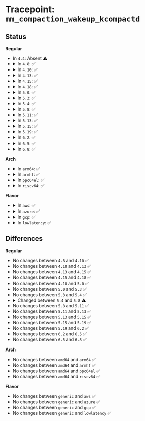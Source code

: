 # Tracepoint: <code>mm_compaction_wakeup_kcompactd</code>

## Status
<b>Regular</b>
<ul>
<li>
In <code>4.4</code>: Absent ⚠️
</li>
<li>
<details>
<summary>In <code>4.8</code>: ✅</summary>

Event:

```c
struct trace_event_raw_kcompactd_wake_template {
    struct trace_entry ent;
    int nid;
    int order;
    enum zone_type classzone_idx;
    char __data[0];
};
```
Function:

```c
void trace_event_raw_event_kcompactd_wake_template(void *__data, int nid, int order, enum zone_type classzone_idx);
```
</details>
</li>
<li>
<details>
<summary>In <code>4.10</code>: ✅</summary>

Event:

```c
struct trace_event_raw_kcompactd_wake_template {
    struct trace_entry ent;
    int nid;
    int order;
    enum zone_type classzone_idx;
    char __data[0];
};
```
Function:

```c
void trace_event_raw_event_kcompactd_wake_template(void *__data, int nid, int order, enum zone_type classzone_idx);
```
</details>
</li>
<li>
<details>
<summary>In <code>4.13</code>: ✅</summary>

Event:

```c
struct trace_event_raw_kcompactd_wake_template {
    struct trace_entry ent;
    int nid;
    int order;
    enum zone_type classzone_idx;
    char __data[0];
};
```
Function:

```c
void trace_event_raw_event_kcompactd_wake_template(void *__data, int nid, int order, enum zone_type classzone_idx);
```
</details>
</li>
<li>
<details>
<summary>In <code>4.15</code>: ✅</summary>

Event:

```c
struct trace_event_raw_kcompactd_wake_template {
    struct trace_entry ent;
    int nid;
    int order;
    enum zone_type classzone_idx;
    char __data[0];
};
```
Function:

```c
void trace_event_raw_event_kcompactd_wake_template(void *__data, int nid, int order, enum zone_type classzone_idx);
```
</details>
</li>
<li>
<details>
<summary>In <code>4.18</code>: ✅</summary>

Event:

```c
struct trace_event_raw_kcompactd_wake_template {
    struct trace_entry ent;
    int nid;
    int order;
    enum zone_type classzone_idx;
    char __data[0];
};
```
Function:

```c
void trace_event_raw_event_kcompactd_wake_template(void *__data, int nid, int order, enum zone_type classzone_idx);
```
</details>
</li>
<li>
<details>
<summary>In <code>5.0</code>: ✅</summary>

Event:

```c
struct trace_event_raw_kcompactd_wake_template {
    struct trace_entry ent;
    int nid;
    int order;
    enum zone_type classzone_idx;
    char __data[0];
};
```
Function:

```c
void trace_event_raw_event_kcompactd_wake_template(void *__data, int nid, int order, enum zone_type classzone_idx);
```
</details>
</li>
<li>
<details>
<summary>In <code>5.3</code>: ✅</summary>

Event:

```c
struct trace_event_raw_kcompactd_wake_template {
    struct trace_entry ent;
    int nid;
    int order;
    enum zone_type classzone_idx;
    char __data[0];
};
```
Function:

```c
void trace_event_raw_event_kcompactd_wake_template(void *__data, int nid, int order, enum zone_type classzone_idx);
```
</details>
</li>
<li>
<details>
<summary>In <code>5.4</code>: ✅</summary>

Event:

```c
struct trace_event_raw_kcompactd_wake_template {
    struct trace_entry ent;
    int nid;
    int order;
    enum zone_type classzone_idx;
    char __data[0];
};
```
Function:

```c
void trace_event_raw_event_kcompactd_wake_template(void *__data, int nid, int order, enum zone_type classzone_idx);
```
</details>
</li>
<li>
<details>
<summary>In <code>5.8</code>: ✅</summary>

Event:

```c
struct trace_event_raw_kcompactd_wake_template {
    struct trace_entry ent;
    int nid;
    int order;
    enum zone_type highest_zoneidx;
    char __data[0];
};
```
Function:

```c
void trace_event_raw_event_kcompactd_wake_template(void *__data, int nid, int order, enum zone_type highest_zoneidx);
```
</details>
</li>
<li>
<details>
<summary>In <code>5.11</code>: ✅</summary>

Event:

```c
struct trace_event_raw_kcompactd_wake_template {
    struct trace_entry ent;
    int nid;
    int order;
    enum zone_type highest_zoneidx;
    char __data[0];
};
```
Function:

```c
void trace_event_raw_event_kcompactd_wake_template(void *__data, int nid, int order, enum zone_type highest_zoneidx);
```
</details>
</li>
<li>
<details>
<summary>In <code>5.13</code>: ✅</summary>

Event:

```c
struct trace_event_raw_kcompactd_wake_template {
    struct trace_entry ent;
    int nid;
    int order;
    enum zone_type highest_zoneidx;
    char __data[0];
};
```
Function:

```c
void trace_event_raw_event_kcompactd_wake_template(void *__data, int nid, int order, enum zone_type highest_zoneidx);
```
</details>
</li>
<li>
<details>
<summary>In <code>5.15</code>: ✅</summary>

Event:

```c
struct trace_event_raw_kcompactd_wake_template {
    struct trace_entry ent;
    int nid;
    int order;
    enum zone_type highest_zoneidx;
    char __data[0];
};
```
Function:

```c
void trace_event_raw_event_kcompactd_wake_template(void *__data, int nid, int order, enum zone_type highest_zoneidx);
```
</details>
</li>
<li>
<details>
<summary>In <code>5.19</code>: ✅</summary>

Event:

```c
struct trace_event_raw_kcompactd_wake_template {
    struct trace_entry ent;
    int nid;
    int order;
    enum zone_type highest_zoneidx;
    char __data[0];
};
```
Function:

```c
void trace_event_raw_event_kcompactd_wake_template(void *__data, int nid, int order, enum zone_type highest_zoneidx);
```
</details>
</li>
<li>
<details>
<summary>In <code>6.2</code>: ✅</summary>

Event:

```c
struct trace_event_raw_kcompactd_wake_template {
    struct trace_entry ent;
    int nid;
    int order;
    enum zone_type highest_zoneidx;
    char __data[0];
};
```
Function:

```c
void trace_event_raw_event_kcompactd_wake_template(void *__data, int nid, int order, enum zone_type highest_zoneidx);
```
</details>
</li>
<li>
<details>
<summary>In <code>6.5</code>: ✅</summary>

Event:

```c
struct trace_event_raw_kcompactd_wake_template {
    struct trace_entry ent;
    int nid;
    int order;
    enum zone_type highest_zoneidx;
    char __data[0];
};
```
Function:

```c
void trace_event_raw_event_kcompactd_wake_template(void *__data, int nid, int order, enum zone_type highest_zoneidx);
```
</details>
</li>
<li>
<details>
<summary>In <code>6.8</code>: ✅</summary>

Event:

```c
struct trace_event_raw_kcompactd_wake_template {
    struct trace_entry ent;
    int nid;
    int order;
    enum zone_type highest_zoneidx;
    char __data[0];
};
```
Function:

```c
void trace_event_raw_event_kcompactd_wake_template(void *__data, int nid, int order, enum zone_type highest_zoneidx);
```
</details>
</li>
</ul>
<b>Arch</b>
<ul>
<li>
<details>
<summary>In <code>arm64</code>: ✅</summary>

Event:

```c
struct trace_event_raw_kcompactd_wake_template {
    struct trace_entry ent;
    int nid;
    int order;
    enum zone_type classzone_idx;
    char __data[0];
};
```
Function:

```c
void trace_event_raw_event_kcompactd_wake_template(void *__data, int nid, int order, enum zone_type classzone_idx);
```
</details>
</li>
<li>
<details>
<summary>In <code>armhf</code>: ✅</summary>

Event:

```c
struct trace_event_raw_kcompactd_wake_template {
    struct trace_entry ent;
    int nid;
    int order;
    enum zone_type classzone_idx;
    char __data[0];
};
```
Function:

```c
void trace_event_raw_event_kcompactd_wake_template(void *__data, int nid, int order, enum zone_type classzone_idx);
```
</details>
</li>
<li>
<details>
<summary>In <code>ppc64el</code>: ✅</summary>

Event:

```c
struct trace_event_raw_kcompactd_wake_template {
    struct trace_entry ent;
    int nid;
    int order;
    enum zone_type classzone_idx;
    char __data[0];
};
```
Function:

```c
void trace_event_raw_event_kcompactd_wake_template(void *__data, int nid, int order, enum zone_type classzone_idx);
```
</details>
</li>
<li>
<details>
<summary>In <code>riscv64</code>: ✅</summary>

Event:

```c
struct trace_event_raw_kcompactd_wake_template {
    struct trace_entry ent;
    int nid;
    int order;
    enum zone_type classzone_idx;
    char __data[0];
};
```
Function:

```c
void trace_event_raw_event_kcompactd_wake_template(void *__data, int nid, int order, enum zone_type classzone_idx);
```
</details>
</li>
</ul>
<b>Flavor</b>
<ul>
<li>
<details>
<summary>In <code>aws</code>: ✅</summary>

Event:

```c
struct trace_event_raw_kcompactd_wake_template {
    struct trace_entry ent;
    int nid;
    int order;
    enum zone_type classzone_idx;
    char __data[0];
};
```
Function:

```c
void trace_event_raw_event_kcompactd_wake_template(void *__data, int nid, int order, enum zone_type classzone_idx);
```
</details>
</li>
<li>
<details>
<summary>In <code>azure</code>: ✅</summary>

Event:

```c
struct trace_event_raw_kcompactd_wake_template {
    struct trace_entry ent;
    int nid;
    int order;
    enum zone_type classzone_idx;
    char __data[0];
};
```
Function:

```c
void trace_event_raw_event_kcompactd_wake_template(void *__data, int nid, int order, enum zone_type classzone_idx);
```
</details>
</li>
<li>
<details>
<summary>In <code>gcp</code>: ✅</summary>

Event:

```c
struct trace_event_raw_kcompactd_wake_template {
    struct trace_entry ent;
    int nid;
    int order;
    enum zone_type classzone_idx;
    char __data[0];
};
```
Function:

```c
void trace_event_raw_event_kcompactd_wake_template(void *__data, int nid, int order, enum zone_type classzone_idx);
```
</details>
</li>
<li>
<details>
<summary>In <code>lowlatency</code>: ✅</summary>

Event:

```c
struct trace_event_raw_kcompactd_wake_template {
    struct trace_entry ent;
    int nid;
    int order;
    enum zone_type classzone_idx;
    char __data[0];
};
```
Function:

```c
void trace_event_raw_event_kcompactd_wake_template(void *__data, int nid, int order, enum zone_type classzone_idx);
```
</details>
</li>
</ul>

## Differences
<b>Regular</b>
<ul>
<li>
No changes between <code>4.8</code> and <code>4.10</code> ✅
</li>
<li>
No changes between <code>4.10</code> and <code>4.13</code> ✅
</li>
<li>
No changes between <code>4.13</code> and <code>4.15</code> ✅
</li>
<li>
No changes between <code>4.15</code> and <code>4.18</code> ✅
</li>
<li>
No changes between <code>4.18</code> and <code>5.0</code> ✅
</li>
<li>
No changes between <code>5.0</code> and <code>5.3</code> ✅
</li>
<li>
No changes between <code>5.3</code> and <code>5.4</code> ✅
</li>
<li>
<details>
<summary>Changed between <code>5.4</code> and <code>5.8</code> ⚠️</summary>
<ul>
<li>
<b>Event changed. </b>
</li>
<li>
<b>Field added. </b>
<code>enum zone_type highest_zoneidx</code>
</li>
<li>
<b>Field removed. </b>
<code>enum zone_type classzone_idx</code>
</li>
<li>
<b>Func changed. </b>
</li>
<li>
<b>Param added. </b>
<code>enum zone_type highest_zoneidx</code>
</li>
<li>
<b>Param removed. </b>
<code>enum zone_type classzone_idx</code>
</li>
</ul>
</details>
</li>
<li>
No changes between <code>5.8</code> and <code>5.11</code> ✅
</li>
<li>
No changes between <code>5.11</code> and <code>5.13</code> ✅
</li>
<li>
No changes between <code>5.13</code> and <code>5.15</code> ✅
</li>
<li>
No changes between <code>5.15</code> and <code>5.19</code> ✅
</li>
<li>
No changes between <code>5.19</code> and <code>6.2</code> ✅
</li>
<li>
No changes between <code>6.2</code> and <code>6.5</code> ✅
</li>
<li>
No changes between <code>6.5</code> and <code>6.8</code> ✅
</li>
</ul>
<b>Arch</b>
<ul>
<li>
No changes between <code>amd64</code> and <code>arm64</code> ✅
</li>
<li>
No changes between <code>amd64</code> and <code>armhf</code> ✅
</li>
<li>
No changes between <code>amd64</code> and <code>ppc64el</code> ✅
</li>
<li>
No changes between <code>amd64</code> and <code>riscv64</code> ✅
</li>
</ul>
<b>Flavor</b>
<ul>
<li>
No changes between <code>generic</code> and <code>aws</code> ✅
</li>
<li>
No changes between <code>generic</code> and <code>azure</code> ✅
</li>
<li>
No changes between <code>generic</code> and <code>gcp</code> ✅
</li>
<li>
No changes between <code>generic</code> and <code>lowlatency</code> ✅
</li>
</ul>
